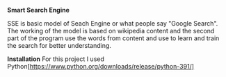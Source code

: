 **Smart Search Engine**

SSE is basic model of Seach Engine or what people say "Google Search". The working of the model is based on wikipedia content and the second part of the program use the words from content and use to learn and train the search for better understanding.

**Installation**
For this project I used Python[https://www.python.org/downloads/release/python-391/]